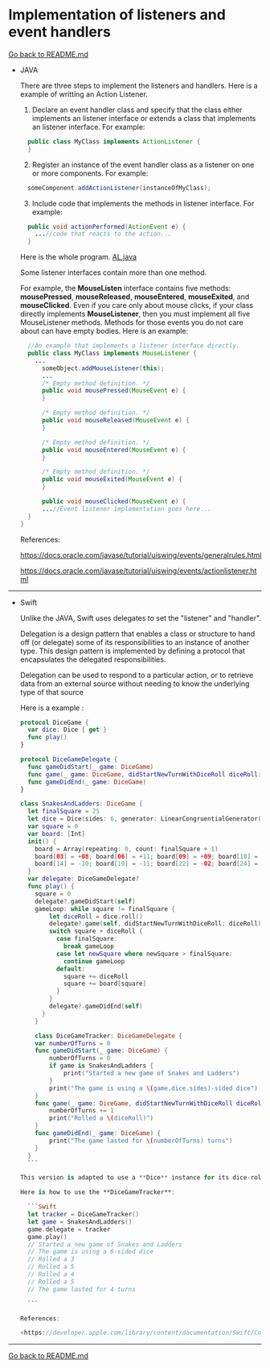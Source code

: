 # Implementation of listeners and event handlers
[Go back to README.md](README.md)

* JAVA

  There are three steps to implement the listeners and handlers. Here is a example of writting an Action Listener.

  1. Declare an event handler class and specify that the class either implements an listener interface or extends a class that implements an listener interface. For example:

  ```JAVA
    public class MyClass implements ActionListener {
    }
  ```

  2. Register an instance of the event handler class as a listener on one or more components. For example:

  ```JAVA
    someComponent.addActionListener(instanceOfMyClass);
  ```

  3. Include code that implements the methods in listener interface. For example:

  ```JAVA
    public void actionPerformed(ActionEvent e) {
      ...//code that reacts to the action...
    }
  ```

  Here is the whole program. [AL.java](code/AL.java)

  Some listener interfaces contain more than one method.

  For example, the **MouseListen** interface contains five methods: **mousePressed**, **mouseReleased**, **mouseEntered**, **mouseExited**, and **mouseClicked**. Even if you care only about mouse clicks, if your class directly implements **MouseListener**, then you must implement all five MouseListener methods. Methods for those events you do not care about can have empty bodies. Here is an example:

  ```JAVA
    //An example that implements a listener interface directly.
    public class MyClass implements MouseListener {
      ...
        someObject.addMouseListener(this);
        ...
        /* Empty method definition. */
        public void mousePressed(MouseEvent e) {
        }

        /* Empty method definition. */
        public void mouseReleased(MouseEvent e) {
        }

        /* Empty method definition. */
        public void mouseEntered(MouseEvent e) {
        }

        /* Empty method definition. */
        public void mouseExited(MouseEvent e) {
        }

        public void mouseClicked(MouseEvent e) {
        ...//Event listener implementation goes here...
    }
  }
  ```

  References:

  <https://docs.oracle.com/javase/tutorial/uiswing/events/generalrules.html>

  <https://docs.oracle.com/javase/tutorial/uiswing/events/actionlistener.html>

---
* Swift

  Unlike the JAVA, Swift uses delegates to set the "listener" and "handler".

  Delegation is a design pattern that enables a class or structure to hand off (or delegate) some of its responsibilities to an instance of another type. This design pattern is implemented by defining a protocol that encapsulates the delegated responsibilities.

  Delegation can be used to respond to a particular action, or to retrieve data from an external source without needing to know the underlying type of that source

  Here is a example :

    ```Swift
    protocol DiceGame {
      var dice: Dice { get }
      func play()
    }

    protocol DiceGameDelegate {
      func gameDidStart(_ game: DiceGame)
      func game(_ game: DiceGame, didStartNewTurnWithDiceRoll diceRoll: Int)
      func gameDidEnd(_ game: DiceGame)
    }

    class SnakesAndLadders: DiceGame {
      let finalSquare = 25
      let dice = Dice(sides: 6, generator: LinearCongruentialGenerator())
      var square = 0
      var board: [Int]
      init() {
        board = Array(repeating: 0, count: finalSquare + 1)
        board[03] = +08; board[06] = +11; board[09] = +09; board[10] = +02
        board[14] = -10; board[19] = -11; board[22] = -02; board[24] = -08
      }
      var delegate: DiceGameDelegate?
      func play() {
        square = 0
        delegate?.gameDidStart(self)
        gameLoop: while square != finalSquare {
            let diceRoll = dice.roll()
            delegate?.game(self, didStartNewTurnWithDiceRoll: diceRoll)
            switch square + diceRoll {
              case finalSquare:
                break gameLoop
              case let newSquare where newSquare > finalSquare:
                continue gameLoop
              default:
                square += diceRoll
                square += board[square]
              }
            }
            delegate?.gameDidEnd(self)
          }
        }

        class DiceGameTracker: DiceGameDelegate {
        var numberOfTurns = 0
        func gameDidStart(_ game: DiceGame) {
            numberOfTurns = 0
            if game is SnakesAndLadders {
                print("Started a new game of Snakes and Ladders")
            }
            print("The game is using a \(game.dice.sides)-sided dice")
        }
        func game(_ game: DiceGame, didStartNewTurnWithDiceRoll diceRoll: Int) {
            numberOfTurns += 1
            print("Rolled a \(diceRoll)")
        }
        func gameDidEnd(_ game: DiceGame) {
            print("The game lasted for \(numberOfTurns) turns")
        }
      }
      ```

    This version is adapted to use a **Dice** instance for its dice-rolls, to adopt the **DiceGame** protocol, and to notify a **DiceGameDelegate** about its progress. Then it shows a class called **DiceGameTracker**, which dopts the **DiceGameDelegate** protocol.

    Here is how to use the **DiceGameTracker**:

      ```Swift
      let tracker = DiceGameTracker()
      let game = SnakesAndLadders()
      game.delegate = tracker
      game.play()
      // Started a new game of Snakes and Ladders
      // The game is using a 6-sided dice
      // Rolled a 3
      // Rolled a 5
      // Rolled a 4
      // Rolled a 5
      // The game lasted for 4 turns

      ```

    References:

    <https://developer.apple.com/library/content/documentation/Swift/Conceptual/Swift_Programming_Language/Protocols.html>

---
[Go back to README.md](README.md)
